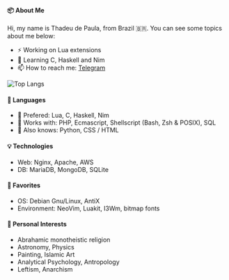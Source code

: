 #### 📦 About Me

Hi, my name is Thadeu de Paula, from Brazil 🇧🇷.
You can see some topics about me below:

- ⚡️ Working on Lua extensions
- 🌱 Learning C, Haskell and Nim
- 📫 How to reach me: [Telegram](https://t.me/arkt8)

![Top Langs](https://github-readme-stats.vercel.app/api/top-langs/?username=arkt8&theme=nord&show_icons=true&langs_count=10&layout=compact&ts=20220629)

#### 🔧 Languages
- 💚 Prefered: Lua, C, Haskell, Nim
- 💎 Works with: PHP, Ecmascript, Shellscript (Bash, Zsh & POSIX), SQL
- 📎 Also knows: Python, CSS / HTML

#### 💡 Technologies
- Web: Nginx, Apache, AWS
- DB: MariaDB, MongoDB, SQLite

#### 💚 Favorites
- OS: Debian Gnu/Linux, AntiX
- Environment: NeoVim, Luakit, I3Wm, bitmap fonts

#### 🔎 Personal Interests

- Abrahamic monotheistic religion
- Astronomy, Physics
- Painting, Islamic Art
- Analytical Psychology, Antropology
- Leftism, Anarchism
